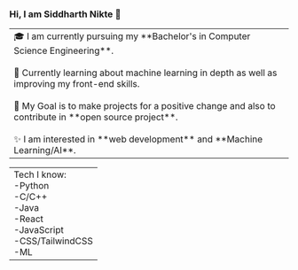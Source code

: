 ### Hi, I am Siddharth Nikte 👋

<table>
  <tr>
    <td valign="center">
      🎓 I am currently pursuing my **Bachelor's in Computer Science Engineering**.<br><br>
      🌱 Currently learning about machine learning in depth as well as improving my front-end skills.<br><br>
      🎯 My Goal is to make projects for a positive change and also to contribute in **open source project**.<br><br>
      ✨ I am interested in **web development** and **Machine Learning/AI**.
    </td>
</tr>
</table>
<table>
  <tr>
    <td>
      Tech I know:<br>
      -Python<br>-C/C++<br>-Java<br>-React<br>-JavaScript<br>-CSS/TailwindCSS<br>-ML
    </td>
  </tr>
</table>

